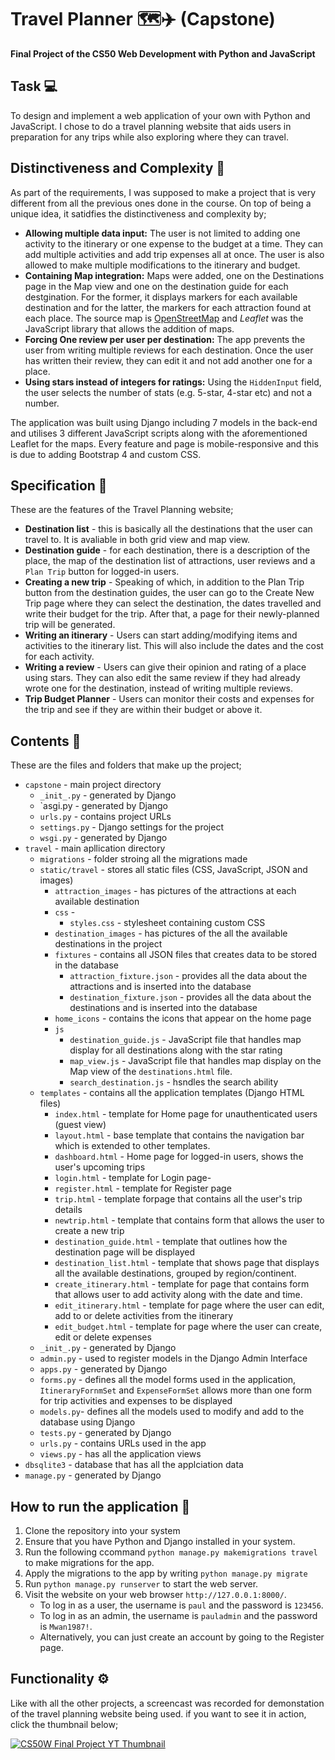 # Travel Planner 🗺️✈️ (Capstone) 

**Final Project of the CS50 Web Development with Python and JavaScript**

## Task 💻

To design and implement a web application of your own with Python and JavaScript. I chose to do a travel planning website that aids users in preparation for any trips while also exploring where they can travel. 

## Distinctiveness and Complexity 🌟

As part of the requirements, I was supposed to make a project that is very different from all the previous ones done in the course. On top of being a unique idea, it satidfies the distinctiveness and complexity by; 
- **Allowing multiple data input:** The user is not limited to adding one activity to the itinerary or one expense to the budget at a time. They can add multiple activities and add trip expenses all at once. The user is also allowed to make multiple modifications to the itinerary and budget.
- **Containing Map integration:** Maps were added, one on the Destinations page in the Map view and one on the destination guide for each destgination. For the former, it displays markers for each available destination and for the latter, the markers for each attraction found at each place. The source map is [OpenStreetMap](https://www.openstreetmap.org/) and *Leaflet* was the JavaScript library that allows the addition of maps.
- **Forcing One review per user per destination:** The app prevents the user from writing multiple reviews for each destination. Once the user has written their review, they can edit it and not add another one for a place.
- **Using stars instead of integers for ratings:** Using the `HiddenInput` field, the user selects the number of stats (e.g. 5-star, 4-star etc) and not a number.

The application was built using Django including 7 models in the back-end and utilises 3 different JavaScript scripts along with the aforementioned Leaflet for the maps. Every feature and page is mobile-responsive and this is due to adding Bootstrap 4 and custom CSS.

## Specification 📝

These are the features of the Travel Planning website;

- **Destination list** - this is basically all the destinations that the user can travel to. It is avaliable in both grid view and map view.
- **Destination guide** - for each destination, there is a description of the place, the map of the destination list of attractions, user reviews and a `Plan Trip` button for logged-in users.
- **Creating a new trip** - Speaking of which, in addition to the Plan Trip button from the destination guides, the user can go to the Create New Trip page where they can select the destination, the dates travelled and write their budget for the trip. After that, a page for their newly-planned trip will be generated.
- **Writing an itinerary** - Users can start adding/modifying items and activities to the itinerary list. This will also include the dates and the cost for each activity.
- **Writing a review** - Users can give their opinion and rating of a place using stars. They can also edit the same review if they had already wrote one for the destination, instead of writing multiple reviews.
- **Trip Budget Planner** - Users can monitor their costs and expenses for the trip and see if they are within their budget or above it.


## Contents 📁

These are the files and folders that make up the project;
- `capstone` - main project directory
  - `_init_.py` - generated by Django
  - `asgi.py - generated by Django
  - `urls.py` - contains project URLs
  - `settings.py` - Django settings for the project
  - `wsgi.py` - generated by Django
- `travel` - main apllication directory
  - `migrations` - folder stroing all the migrations made
  - `static/travel` - stores all static files (CSS, JavaScript, JSON and images)
      - `attraction_images` - has pictures of the attractions at each available destination
      - `css` -
          - `styles.css` - stylesheet containing custom CSS
      - `destination_images` - has pictures of the all the available destinations in the project
      - `fixtures` - contains all JSON files that creates data to be stored in the database
          - `attraction_fixture.json` - provides all the data about the attractions and is inserted into the database
          - `destination_fixture.json` - provides all the data about the destinations and is inserted into the database
      - `home_icons` - contains the icons that appear on the home page
      - `js`
          - `destination_guide.js` - JavaScript file that handles map display for all destinations along with the star rating
          - `map_view.js` - JavaScript file that handles map display on the Map view of the `destinations.html` file.
          - `search_destination.js` - hsndles the search ability
  - `templates` - contains all the application templates (Django HTML files)
    - `index.html` - template for Home page for unauthenticated users (guest view)
    - `layout.html` - base template that contains the navigation bar which is extended to other templates. 
    - `dashboard.html` - Home page for logged-in users, shows the user's upcoming trips
    - `login.html` - template for Login page- 
    - `register.html` - template for Register page
    - `trip.html` - template forpage that contains all the user's trip details
    - `newtrip.html` - template that contains form that allows the user to create a new trip
    - `destination_guide.html` - template that outlines how the destination page will be displayed 
    - `destination_list.html` -  template that shows page that displays all the available destinations, grouped by region/continent. 
    - `create_itinerary.html` - template for page that contains form that allows user to add activity along with the date and time.
    - `edit_itinerary.html` - template for page where the user can edit, add to or delete activities from the itinerary
    - `edit_budget.html` - template for page where the user can create, edit or delete expenses
  - `_init_.py` - generated by Django
  - `admin.py` - used to register models in the Django Admin Interface
  - `apps.py` - generated by Django
  - `forms.py` - defines all the model forms used in the application, `ItineraryFornmSet` and `ExpenseFormSet` allows more than one form for trip activities and expenses to be displayed
  - `models.py`- defines all the models used to modify and add to the database using Django
  - `tests.py` - generated by Django
  - `urls.py` - contains URLs used in the app
  - `views.py` - has all the application views
- `dbsqlite3` - database that has all the applciation data
- `manage.py` - generated by Django

## How to run the application 💾

1. Clone the repository into your system
2. Ensure that you have Python and Django installed in your system.
3. Run the following ccommand `python manage.py makemigrations travel` to make migrations for the app.
4. Apply the migrations to the app by writing `python manage.py migrate`
5. Run `python manage.py runserver` to start the web server.
6. Visit the website on your web browser `http://127.0.0.1:8000/`.
    - To log in as a user, the username is `paul` and the password is `123456`.
    - To log in as an admin, the username is `pauladmin` and the password is `Mwan1987!`.
    - Alternatively, you can just create an account by going to the Register page.

## Functionality ⚙️

Like with all the other projects, a screencast was recorded for demonstation of the travel planning website being used. if you want to see it in action, click the thumbnail below; 

[![CS50W Final Project YT Thumbnail](https://i9.ytimg.com/vi_webp/Y0dkbPHbsA0/mqdefault.webp?v=674c3d3e&sqp=CJyA_7sG&rs=AOn4CLBwvsIlzYHMX0lFpICwp00J4rzLwQ)](https://youtu.be/Y0dkbPHbsA0)
